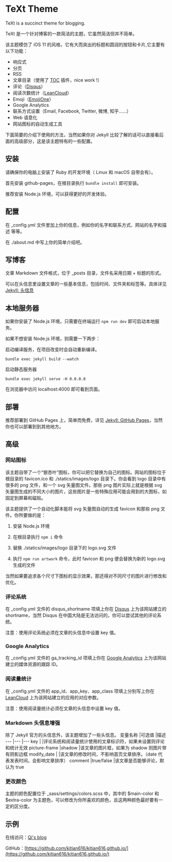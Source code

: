 # TeXt Theme

TeXt is a succinct theme for blogging.

TeXt 是一个针对博客的一款简洁的主题，它虽然简洁但并不简单。

该主题模仿了 iOS 11 的风格，它有大而突出的标题和圆润的按钮和卡片,它主要有以下功能：

- 响应式
- 分页
- RSS
- 文章目录（使用了 [TOC](http://projects.jga.me/toc/) 插件，nice work !）
- 评论（[Disqus](https://disqus.com/)）
- 阅读次数统计（[LeanCloud](https://leancloud.cn/)）
- Emoji（[EmojiOne](https://www.emojione.com/)）
- Google Analytics
- 联系方式设置（Email, Facebook, Twitter, 微博, 知乎……）
- Web 语意化
- 网站图标的自动生成工具

下面简要的介绍下使用的方法，当然如果你对 Jekyll 比较了解的话可以直接看后面的高级部分，这是该主题特有的一些配置。

## 安装

请确保你的电脑上安装了 Ruby 的开发环境（ Linux 和 macOS 自带会有）。

首先安装 github-pages，在根目录执行 `bundle install` 即可安装。

推荐安装 Node.js 环境，可以获得更好的开发体验。

## 配置

在 _config.yml 文件里加上你的信息，例如你的名字和联系方式、网站的名字和描述 等等。

在 ./about.md 中写上你的简单介绍吧。

## 写博客

文章 Markdown 文件格式，位于 _posts 目录，文件名采用日期 + 标题的形式。

可以在头信息里设置文章的一些基本信息，包括时间、文件夹和标签等。具体详见 [Jekyll: 头信息](http://jekyllcn.com/docs/frontmatter/)

## 本地服务器

如果你安装了 Node.js 环境，只需要在终端运行 `npm run dev` 即可启动本地服务。

如果不想安装 Node.js 环境，则需要一下两步：

启动编译服务，在项目改变时会自动重新编译。

```console
bundle exec jekyll build --watch
```

启动静态服务器

```console
bundle exec jekyll serve -H 0.0.0.0
```

在浏览器中访问 localhost:4000 即可看到页面。

## 部署

推荐部署到 GitHub Pages 上，简单而免费，详见 [Jekyll: GitHub Pages](http://jekyllcn.com/docs/github-pages/)，当然你也可以部署到到其他地方。

## 高级

### 网站图标

该主题自带了一个“银杏叶”图标，你可以把它替换为自己的图标。网站的图标位于根目录的 favicon.ico 和 ./statics/images/logo 目录下。你会看到 logo 目录中有很多的 png 文件，和一个 svg 矢量图文件。那些 png 图片实际上就是根据 svg 矢量图生成的不同大小的图片，这些图片是一些特殊应用可能会用到的大图标，如固定到屏幕和磁贴。

该主题提供了一个自动化脚本能将 svg 矢量图自动的生成 favicon 和那些 png 文件。你所要做的是：

1. 安装 Node.js 环境

2. 在根目录执行 `npm i` 命令

3. 替换 ./statics/images/logo 目录下的 logo.svg 文件

4. 执行 `npm run artwork` 命令，此时 favicon 和 png 便会替换为新的 logo.svg 生成的文件

当然如果要追求各个尺寸下图标的显示效果，那还得对不同尺寸的图片进行修改和优化。

### 评论系统

在 _config.yml 文件的 disqus_shortname 项填上你在 [Disqus](https://disqus.com/) 上为该网站建立的 shortname，当然 Disqus 在中国大陆是无法访问的，你可以尝试其他的评论系统。

注意：使用评论系统必须在文章的头信息中设置 key 值。

### Google Analytics

在 _config.yml 文件的 ga_tracking_id 项填上你在 [Google Analytics](https://analytics.google.com) 上为该网站建立的媒体资源的跟踪 ID。

### 阅读量统计

在 _config.yml 文件的 app_id、app_key、app_class 项填上分别写上你在 [LeanCloud](https://leancloud.cn) 上为该网站建立的应用的对应参数。

注意：使用阅读量统计必须在文章的头信息中设置 key 值。

### Markdown 头信息增强

除了 Jekyll 官方的头信息外，该主题增加了一些头信息。
变量名称       |可选值        |描述
---            |---        |---
key            |           |评论系统和阅读量统计使用的文章标识符，如果未设置则评论和统计无效
picture-frame  |shadow     |该文章的图片框，如果为 shadow 则图片带有阴影边框
modify_date    |           |该文章的修改时间，不影响首页文章排序。（date 代表发表时间，会影响文章排序）
comment        |true/false |该文章是否能够评论，默认为 true

### 更改颜色

主题的颜色配置位于 _sass/settings/colors.scss 中，其中的 $main-color 和 $extra-color 为主题色，可以修改为你所喜欢的颜色，且这两种颜色最好要有一定的区分度。

## 示例

在线访问：[Qi's blog](https://tianqi.name/blog/)

GitHub：[https://github.com/kitian616/kitian616.github.io/](https://github.com/kitian616/kitian616.github.io/)